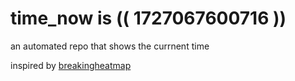 # time_now is (( 1727067600716 ))

an automated repo that shows the currnent time

inspired by [breakingheatmap](https://github.com/breakingheatmap/breakingheatmap)